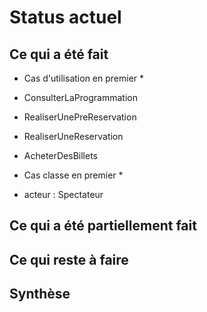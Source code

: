 # Status actuel

## Ce qui a été fait
* Cas d'utilisation en premier *
* ConsulterLaProgrammation
* RealiserUnePreReservation
* RealiserUneReservation
* AcheterDesBillets

* Cas classe en premier *
* acteur : Spectateur

## Ce qui a été partiellement fait


## Ce qui reste à faire


## Synthèse
